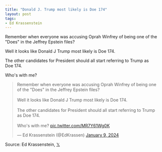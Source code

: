 ```yaml
---
title: "Donald J. Trump most likely is Doe 174"
layout: post
tags:
- Ed Krassenstein
---
```


Remember when everyone was accusing Oprah Winfrey of being one of the "Does" in the Jeffrey Epstein files?

Well it looks like Donald J Trump most likely is Doe 174.

The other candidates for President should all start referring to Trump as Doe 174.

Who's with me?

<blockquote class="twitter-tweet"><p lang="en" dir="ltr">Remember when everyone was accusing Oprah Winfrey of being one of the &quot;Does&quot; in the Jeffrey Epstein files?<br><br>Well it looks like Donald J Trump most likely is Doe 174.<br><br>The other candidates for President should all start referring to Trump as Doe 174. <br><br>Who&#39;s with me? <a href="https://t.co/MR7Y61Wg0K">pic.twitter.com/MR7Y61Wg0K</a></p>&mdash; Ed Krassenstein (@EdKrassen) <a href="https://twitter.com/EdKrassen/status/1744712067305632052?ref_src=twsrc%5Etfw">January 9, 2024</a></blockquote> <script async src="https://platform.twitter.com/widgets.js" charset="utf-8"></script>

Source: Ed Krassenstein, [𝕏](https://x.com)
